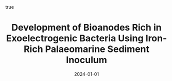 ---
id: ait-ittoDevelopmentBioanodesRich2024
title: Development of Bioanodes Rich in Exoelectrogenic Bacteria Using Iron-Rich Palaeomarine
  Sediment Inoculum
date: '2024-01-01'
authors:
- Ait-Itto, Fatima-Zahra and Behan, James A. and Martinez, Mathieu and Barrière, Frédéric
doi: 10.1016/j.bioelechem.2023.108618
publication: 'In: *Bioelectrochemistry* 156'
publication_types:
- '1'
selected: false
tags: []
projects: []
math: true
links:
- name: Publisher
  url: https://doi.org/10.1016/j.bioelechem.2023.108618

---
